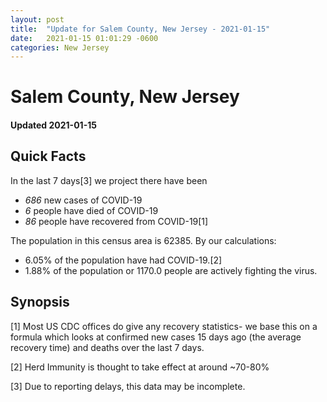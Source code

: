 ```yaml
---
layout: post
title:  "Update for Salem County, New Jersey - 2021-01-15"
date:   2021-01-15 01:01:29 -0600
categories: New Jersey
---
```


# Salem County, New Jersey
#### Updated 2021-01-15

## Quick Facts

In the last 7 days[3] we project there have been
- *686* new cases of COVID-19
- *6* people have died of COVID-19
- *86* people have recovered from COVID-19[1]

The population in this census area is 62385. By our calculations:
- 6.05% of the population have had COVID-19.[2]
- 1.88% of the population or 1170.0 people are actively fighting the virus.

## Synopsis




[1] Most US CDC offices do give any recovery statistics- we base this on a formula which looks at confirmed new cases
15 days ago (the average recovery time) and deaths over the last 7 days.

[2] Herd Immunity is thought to take effect at around ~70-80%

[3] Due to reporting delays, this data may be incomplete.
 
    